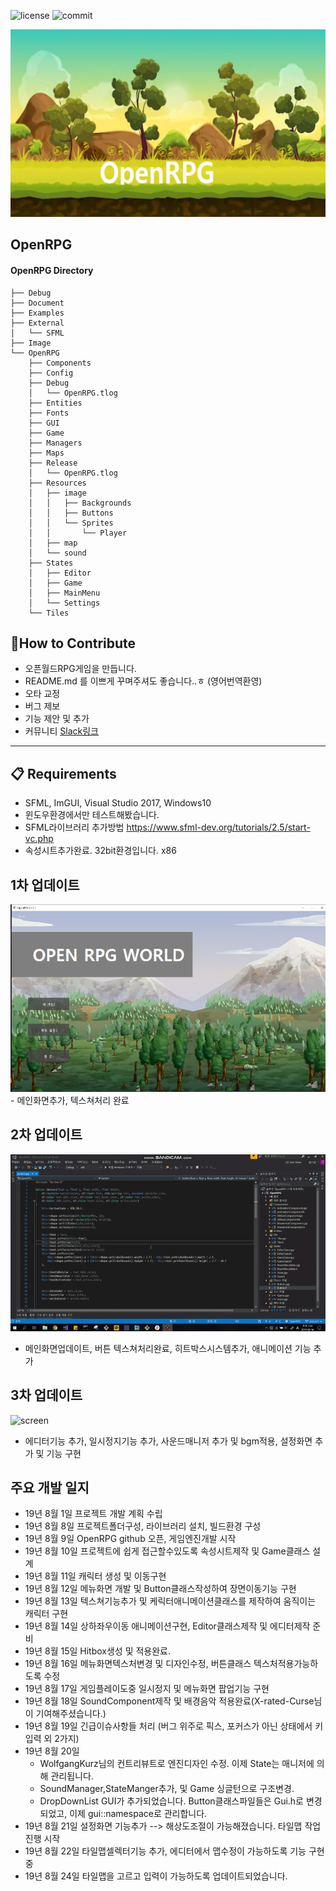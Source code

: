 ﻿![license](https://img.shields.io/crates/l/crate)
![commit](https://img.shields.io/github/last-commit/OpenRPGs/OpenRPG)
<center><img src="./Image/head.PNG" width="600" height="300"></center> 

## OpenRPG 


#### OpenRPG Directory 
    ├── Debug
    ├── Document
    ├── Examples
    ├── External
    │   └── SFML    
    ├── Image
    └── OpenRPG
        ├── Components
        ├── Config
        ├── Debug
        │   └── OpenRPG.tlog
        ├── Entities
        ├── Fonts
        ├── GUI
        ├── Game
        ├── Managers
        ├── Maps
        ├── Release
        │   └── OpenRPG.tlog
        ├── Resources
        │   ├── image
        │   │   ├── Backgrounds
        │   │   ├── Buttons
        │   │   └── Sprites
        │   │       └── Player       
        │   ├── map
        │   └── sound
        ├── States
        │   ├── Editor
        │   ├── Game
        │   ├── MainMenu
        │   └── Settings
        └── Tiles
    
## 👏How to Contribute
 
- 오픈월드RPG게임을 만듭니다.
- README.md 를 이쁘게 꾸며주셔도 좋습니다..ㅎ (영어번역환영) 
- 오타 교정
- 버그 제보
- 기능 제안 및 추가 
- 커뮤니티 [Slack링크](https://join.slack.com/t/openrpgworkspace/shared_invite/enQtNzExMDI5NDg3MTU1LWFhMmNkMGM1YzQ3ZmUzZWYxNTkwYzYzM2UwOGMxOTkxYWVjNjE1MWM5NTNjYWQ1OWIwNzM2NTE3Zjc4Y2RjMzE) 
 ***
    
## 📋 Requirements 
  
- SFML, ImGUI, Visual Studio 2017, Windows10
- 윈도우환경에서만 테스트해봤습니다. 
- SFML라이브러리 추가방법 https://www.sfml-dev.org/tutorials/2.5/start-vc.php
- 속성시트추가완료. 32bit환경입니다. x86 
 
## 1차 업데이트 
<center><img src="./Image/menu.PNG" width="600" height="300"></center> 
- 메인화면추가, 텍스쳐처리 완료 
 
## 2차 업데이트 
![screen](Image/screen.gif)
- 메인화면업데이트, 버튼 텍스쳐처리완료, 히트박스시스템추가, 애니메이션 기능 추가 

## 3차 업데이트 
![screen](Image/screen2.gif)
- 에디터기능 추가, 일시정지기능 추가, 사운드매니저 추가 및 bgm적용, 설정화면 추가 및 기능 구현
 
## 주요 개발 일지 
- 19년 8월 1일   프로젝트 개발 계획 수립 
- 19년 8월 8일   프로젝트폴더구성, 라이브러리 설치, 빌드환경 구성 
- 19년 8월 9일   OpenRPG github 오픈, 게임엔진개발 시작 
- 19년 8월 10일 프로젝트에 쉽게 접근할수있도록 속성시트제작 및 Game클래스 설계 
- 19년 8월 11일 캐릭터 생성 및 이동구현 
- 19년 8월 12일 메뉴화면 개발 및 Button클래스작성하여 장면이동기능 구현 
- 19년 8월 13일 텍스쳐기능추가 및 케릭터애니메이션클래스를 제작하여 움직이는 캐릭터 구현 
- 19년 8월 14일 상하좌우이동 애니메이션구현, Editor클래스제작 및 에디터제작 준비 
- 19년 8월 15일 Hitbox생성 및 적용완료.
- 19년 8월 16일 메뉴화면텍스처변경 및 디자인수정, 버튼클래스 텍스처적용가능하도록 수정
- 19년 8월 17일 게임플레이도중 일시정지 및 메뉴화면 팝업기능 구현
- 19년 8월 18일 SoundComponent제작 및 배경음악 적용완료(X-rated-Curse님이 기여해주셨습니다.)
- 19년 8월 19일 긴급이슈사항들 처리 (버그 위주로 픽스, 포커스가 아닌 상태에서 키입력 외 2가지) 
- 19년 8월 20일
   - WolfgangKurz님의 컨트리뷰트로 엔진디자인 수정. 이제 State는 매니저에 의해 관리됩니다. 
   - SoundManager,StateManger추가, 및 Game 싱글턴으로 구조변경. 
   - DropDownList GUI가 추가되었습니다. Button클래스파일들은 Gui.h로 변경되었고,
      이제 gui::namespace로 관리합니다. 
- 19년 8월 21일 설정화면 기능추가 --> 해상도조절이 가능해졌습니다.  타일맵 작업진행 시작 
- 19년 8월 22일 타일맵셀렉터기능 추가, 에디터에서 맵수정이 가능하도록 기능 구현 중 
- 19년 8월 24일 타일맵을 고르고 입력이 가능하도록 업데이트되었습니다. 
